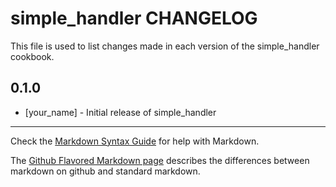 simple_handler CHANGELOG
========================

This file is used to list changes made in each version of the simple_handler cookbook.

0.1.0
-----
- [your_name] - Initial release of simple_handler

- - -
Check the [Markdown Syntax Guide](http://daringfireball.net/projects/markdown/syntax) for help with Markdown.

The [Github Flavored Markdown page](http://github.github.com/github-flavored-markdown/) describes the differences between markdown on github and standard markdown.
